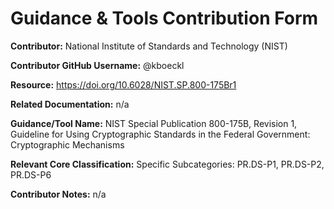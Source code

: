 # Guidance & Tools Contribution Form

**Contributor:** National Institute of Standards and Technology (NIST)

**Contributor GitHub Username:** @kboeckl

**Resource:** https://doi.org/10.6028/NIST.SP.800-175Br1

**Related Documentation:** n/a

**Guidance/Tool Name:** NIST Special Publication 800-175B, Revision 1, Guideline for Using Cryptographic Standards in the Federal Government: Cryptographic Mechanisms

**Relevant Core Classification:** Specific Subcategories: PR.DS-P1, PR.DS-P2, PR.DS-P6

**Contributor Notes:** n/a
